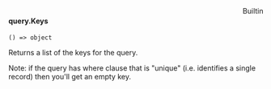 <div style="float:right"><span class="builtin">Builtin</span></div>

#### query.Keys

``` suneido
() => object
```

Returns a list of the keys for the query.

Note: if the query has where clause that is "unique" (i.e. identifies a single record) then you'll get an empty key.